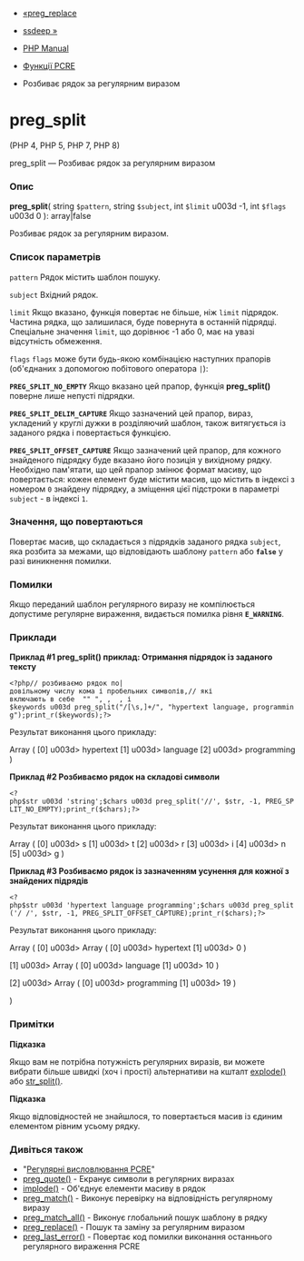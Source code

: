 - [«preg_replace](function.preg-replace.md)
- [ssdeep »](book.ssdeep.md)

- [PHP Manual](index.md)
- [Функції PCRE](ref.pcre.md)
- Розбиває рядок за регулярним виразом

# preg_split

(PHP 4, PHP 5, PHP 7, PHP 8)

preg_split — Розбиває рядок за регулярним виразом

### Опис

**preg_split**(
string `$pattern`,
string `$subject`,
int `$limit` u003d -1,
int `$flags` u003d 0
): array\|false

Розбиває рядок за регулярним виразом.

### Список параметрів

`pattern`
Рядок містить шаблон пошуку.

`subject`
Вхідний рядок.

`limit`
Якщо вказано, функція повертає не більше, ніж `limit` підрядок.
Частина рядка, що залишилася, буде повернута в останній підрядці.
Спеціальне значення `limit`, що дорівнює -1 або 0, має на увазі відсутність
обмеження.

`flags`
`flags` може бути будь-якою комбінацією наступних прапорів (об'єднаних з
допомогою побітового оператора `|`):

**`PREG_SPLIT_NO_EMPTY`**
Якщо вказано цей прапор, функція **preg_split()** поверне лише непусті
підрядки.

**`PREG_SPLIT_DELIM_CAPTURE`**
Якщо зазначений цей прапор, вираз, укладений у круглі дужки в
розділяючий шаблон, також витягується із заданого рядка і повертається
функцією.

**`PREG_SPLIT_OFFSET_CAPTURE`**
Якщо зазначений цей прапор, для кожного знайденого підрядку буде вказано його
позиція у вихідному рядку. Необхідно пам'ятати, що цей прапор змінює
формат масиву, що повертається: кожен елемент буде містити масив,
що містить в індексі з номером `0` знайдену підрядку, а зміщення цієї
підстроки в параметрі `subject` - в індексі `1`.

### Значення, що повертаються

Повертає масив, що складається з підрядків заданого рядка `subject`,
яка розбита за межами, що відповідають шаблону `pattern` або
**`false`** у разі виникнення помилки.

### Помилки

Якщо переданий шаблон регулярного виразу не компілюється
допустиме регулярне вираження, видається помилка рівня **`E_WARNING`**.

### Приклади

**Приклад #1 **preg_split()** приклад: Отримання підрядок із заданого
тексту**

`<?php// розбиваємо рядок по|довільному числу кома і пробельних символів,// які включають в себе  "" ",,  ,
і  $keywords u003d preg_split("/[\s,]+/", "hypertext language, programming");print_r($keywords);?> `

Результат виконання цього прикладу:

Array
(
[0] u003d> hypertext
[1] u003d> language
[2] u003d> programming
)

**Приклад #2 Розбиваємо рядок на складові символи**

` <?php$str u003d 'string';$chars u003d preg_split('//', $str, -1, PREG_SPLIT_NO_EMPTY);print_r($chars);?> `

Результат виконання цього прикладу:

Array
(
[0] u003d> s
[1] u003d> t
[2] u003d> r
[3] u003d> i
[4] u003d> n
[5] u003d> g
)

**Приклад #3 Розбиваємо рядок із зазначенням усунення для кожної з
знайдених підрядів**

` <?php$str u003d 'hypertext language programming';$chars u003d preg_split('/ /', $str, -1, PREG_SPLIT_OFFSET_CAPTURE);print_r($chars);?> `

Результат виконання цього прикладу:

Array
(
[0] u003d> Array
(
[0] u003d> hypertext
[1] u003d> 0
)

[1] u003d> Array
(
[0] u003d> language
[1] u003d> 10
)

[2] u003d> Array
(
[0] u003d> programming
[1] u003d> 19
)

)

### Примітки

**Підказка**

Якщо вам не потрібна потужність регулярних виразів, ви можете вибрати більше
швидкі (хоч і прості) альтернативи на кшталт
[explode()](function.explode.md) або
[str_split()](function.str-split.md).

**Підказка**

Якщо відповідностей не знайшлося, то повертається масив із єдиним
елементом рівним усьому рядку.

### Дивіться також

- "[Регулярні висловлювання PCRE](pcre.pattern.md)"
- [preg_quote()](function.preg-quote.md) - Екранує символи в
регулярних виразах
- [implode()](function.implode.md) - Об'єднує елементи масиву в
рядок
- [preg_match()](function.preg-match.md) - Виконує перевірку на
відповідність регулярному виразу
- [preg_match_all()](function.preg-match-all.md) - Виконує
глобальний пошук шаблону в рядку
- [preg_replace()](function.preg-replace.md) - Пошук та
заміну за регулярним виразом
- [preg_last_error()](function.preg-last-error.md) - Повертає код
помилки виконання останнього регулярного вираження PCRE
